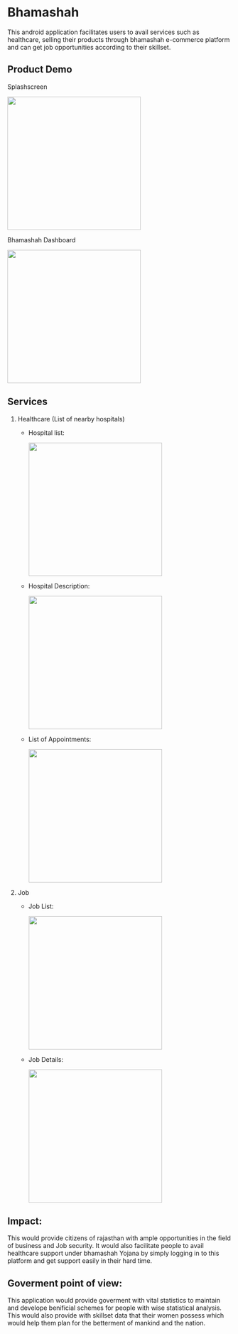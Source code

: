 # Bhamashah

This android application facilitates users to avail services such as healthcare, selling their products through bhamashah e-commerce platform and can get job opportunities according to their skillset.

## Product Demo

Splashscreen

<kbd>
<img src="https://github.com/BirjuVachhani/bhamashah/blob/master/images/ss.png" width="300">
</kbd>

Bhamashah Dashboard

<img src="https://github.com/BirjuVachhani/bhamashah/blob/master/images/deshboard.png" width="300">

## Services

1. Healthcare (List of nearby hospitals)

    * Hospital list:

      <img src="https://github.com/BirjuVachhani/bhamashah/blob/master/images/hospital-list.png" width="300">

    * Hospital Description:

      <img src="https://github.com/BirjuVachhani/bhamashah/blob/master/images/Hospital-description.png" width="300">
    
    * List of Appointments:

      <img src="https://github.com/BirjuVachhani/bhamashah/blob/master/images/List-appointments.png" width="300">
2. Job

    * Job List:

       <img src="https://github.com/BirjuVachhani/bhamashah/blob/master/images/Job-list.png" width="300">
    
    * Job Details:

         <img src="https://github.com/BirjuVachhani/bhamashah/blob/master/images/Job-details.png" width="300">

## Impact: 

This would provide citizens of rajasthan with ample opportunities in the field of business and Job security. It would also facilitate people to avail healthcare support under bhamashah Yojana by simply logging in to this platform and get support easily in their hard time.

## Goverment point of view:

This application would provide goverment with vital statistics to maintain and develope benificial schemes for people with wise statistical analysis. This would also provide with skillset data that their women possess which would help them plan for the betterment of mankind and the nation.
